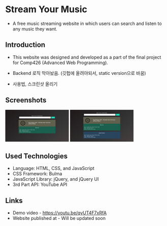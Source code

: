 # Stream Your Music
  * A free music streaming website in which users can search and listen to any music they want.

## Introduction
  * This website was designed and developed as a part of the final project for Comp426 (Advanced Web Programming).


  * Backend 로직 막아놨음. (깃헙에 올려야되서, static version으로 바꿈)
  * 사용법, 스크린샷 올리기

## Screenshots

<div>
<img src="./screenshots/1.png" width="200"></img>
<img src="./screenshots/2.png" width="200"></img>
</div>




## Used Technologies
  * Language: HTML, CSS, and JavaScript
  * CSS Framework: Bulma
  * JavaScript Library: jQuery, and jQuery UI
  * 3rd Part API: YouTube API

## Links
  * Demo video - https://youtu.be/qyUT4F7xRfA
  * Website published at - Will be updated soon
